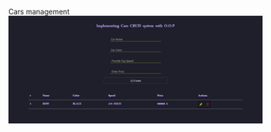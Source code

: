 ﻿Cars management
 <img src="https://github.com/Abdessamad7687/Cars-CRUD/blob/main/assets/photo.jpg" width="800"  alt="demo">

